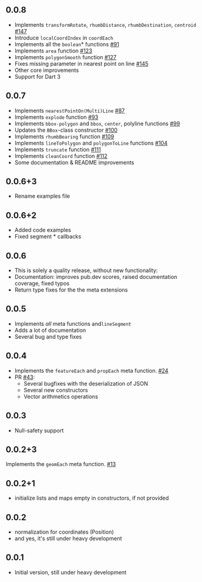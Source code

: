 ## 0.0.8

- Implements `transformRotate`, `rhumbDistance`, `rhumbDestination`, `centroid` [#147](https://github.com/dartclub/turf_dart/pull/147)
- Introduce `localCoordIndex` in `coordEach`
- Implements all the `boolean`* functions [#91](https://github.com/dartclub/turf_dart/pull/91)
- Implements `area` function [#123](https://github.com/dartclub/turf_dart/pull/123)
- Implements `polygonSmooth` function [#127](https://github.com/dartclub/turf_dart/pull/127)
- Fixes missing parameter in nearest point on line [#145](https://github.com/dartclub/turf_dart/pull/145)
- Other core improvements
- Support for Dart 3

## 0.0.7

- Implements `nearestPointOn(Multi)Line` [#87](https://github.com/dartclub/turf_dart/pull/87)
- Implements `explode` function [#93](https://github.com/dartclub/turf_dart/pull/93)
- Implements `bbox-polygon` and `bbox`, `center`, polyline functions [#99](https://github.com/dartclub/turf_dart/pull/99)
- Updates the `BBox`-class constructor [#100](https://github.com/dartclub/turf_dart/pull/100)
- Implements `rhumbBearing` function [#109](https://github.com/dartclub/turf_dart/pull/109)
- Implements `lineToPolygon` and `polygonToLine` functions [#104](https://github.com/dartclub/turf_dart/pull/104)
- Implements `truncate` function [#111](https://github.com/dartclub/turf_dart/pull/111)
- Implements `cleanCoord` function [#112](https://github.com/dartclub/turf_dart/pull/112)
- Some documentation & README improvements

## 0.0.6+3

- Rename examples file

## 0.0.6+2

- Added code examples
- Fixed segment * callbacks

## 0.0.6

- This is solely a quality release, without new functionality:
- Documentation: improves pub.dev scores, raised documentation coverage, fixed typos
- Return type fixes for the the meta extensions

## 0.0.5

- Implements *all* meta functions and`lineSegment`
- Adds a lot of documentation
- Several bug and type fixes

## 0.0.4

- Implements the `featureEach` and `propEach` meta function. [#24](https://github.com/dartclub/turf_dart/pull/24)
- PR [#43](https://github.com/dartclub/turf_dart/pull/43):
  - Several bugfixes with the deserialization of JSON
  - Several new constructors
  - Vector arithmetics operations

## 0.0.3

- Null-safety support

## 0.0.2+3

Implements the `geomEach` meta function. [#13](https://github.com/dartclub/turf_dart/pull/13)

## 0.0.2+1

- initialize lists and maps empty in constructors, if not provided

## 0.0.2

- normalization for coordinates (Position)
- and yes, it's still under heavy development

## 0.0.1

- Initial version, still under heavy development

